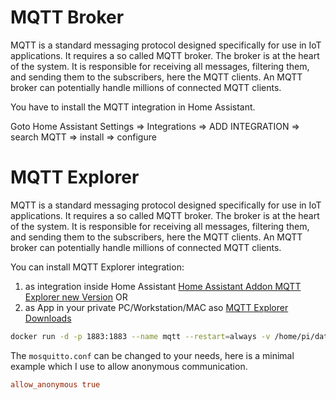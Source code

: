 # MQTT Broker

MQTT is a standard messaging protocol designed specifically for use in IoT applications. It requires a so called MQTT broker.
The broker is at the heart of the system. It is responsible for receiving all messages, filtering them, and sending them to the subscribers, here the MQTT clients. An MQTT broker can potentially handle millions of connected MQTT clients.

You have to install the MQTT integration in Home Assistant.

Goto Home Assistant Settings => Integrations => ADD INTEGRATION => search MQTT => install => configure 

# MQTT Explorer

MQTT is a standard messaging protocol designed specifically for use in IoT applications. It requires a so called MQTT broker.
The broker is at the heart of the system. It is responsible for receiving all messages, filtering them, and sending them to the subscribers, here the MQTT clients. An MQTT broker can potentially handle millions of connected MQTT clients.

You can install MQTT Explorer integration:

1) as integration inside Home Assistant
[Home Assistant Addon MQTT Explorer new Version](https://community.home-assistant.io/t/addon-mqtt-explorer-new-version/603739)
OR
2) as App in your private PC/Workstation/MAC aso
[MQTT Explorer Downloads](https://mqtt-explorer.com/)




```sh
docker run -d -p 1883:1883 --name mqtt --restart=always -v /home/pi/data/mqtt_data/mosquitto.conf:/mosquitto/config/mosquitto.conf eclipse-mosquitto:2
```

The ``mosquitto.conf`` can be changed to your needs, here is a minimal example which I use to allow anonymous communication.

```conf
allow_anonymous true
```
